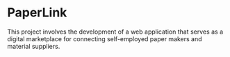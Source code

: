 # PaperLink
This project involves the development of a web application that serves as a digital marketplace for connecting self-employed paper makers and material suppliers.
